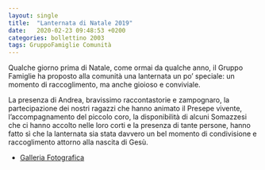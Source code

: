 ```yaml
---
layout: single
title:  "Lanternata di Natale 2019"
date:   2020-02-23 09:48:53 +0200
categories: bollettino 2003
tags: GruppoFamiglie Comunità
---
```




Qualche giorno prima di Natale, come ormai da qualche anno, il Gruppo Famiglie ha proposto alla comunità una lanternata un po’ speciale: un momento di raccoglimento, ma anche gioioso e conviviale.


La presenza di Andrea, bravissimo raccontastorie e zampognaro, la partecipazione dei nostri ragazzi che hanno animato il Presepe vivente, l’accompagnamento del piccolo coro, la disponibilità di alcuni Somazzesi che ci hanno accolto nelle loro corti e la presenza di tante persone, hanno fatto sì che la lanternata sia stata davvero un bel momento di condivisione e raccoglimento attorno alla nascita di Gesù.






* [Galleria Fotografica](/foto/lanternata-2019/)


